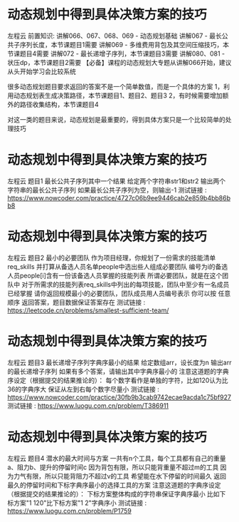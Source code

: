 <!-- Slide number: 1 -->
# 动态规划中得到具体决策方案的技巧
左程云
前置知识:
讲解066、067、068、069 - 动态规划基础
讲解067 - 最长公共子序列长度，本节课题目1需要
讲解069 - 多维费用背包及其空间压缩技巧，本节课题目4需要
讲解072 - 最长递增子序列，本节课题目3需要
讲解080、081 - 状压dp，本节课题目2需要
【必备】课程的动态规划大专题从讲解066开始，建议从头开始学习会比较系统

很多动态规划题目要求返回的答案不是一个简单数值，而是一个具体的方案
1，利用动态规划表生成决策路径，本节课题目1、题目2、题目3
2，有时候需要增加额外的路径收集结构，本节课题目4

对这一类的题目来说，动态规划是最重要的，得到具体方案只是一个比较简单的处理技巧

<!-- Slide number: 2 -->
# 动态规划中得到具体决策方案的技巧
左程云
题目1
最长公共子序列其中一个结果
给定两个字符串str1和str2
输出两个字符串的最长公共子序列
如果最长公共子序列为空，则输出-1
测试链接 : https://www.nowcoder.com/practice/4727c06b9ee9446cab2e859b4bb86bb8

<!-- Slide number: 3 -->
# 动态规划中得到具体决策方案的技巧
左程云
题目2
最小的必要团队
作为项目经理，你规划了一份需求的技能清单req_skills
并打算从备选人员名单people中选出些人组成必要团队
编号为i的备选人员people[i]含有一份该备选人员掌握的技能列表
所谓必要团队，就是在这个团队中
对于所需求的技能列表req_skills中列出的每项技能，团队中至少有一名成员已经掌握
请你返回规模最小的必要团队，团队成员用人员编号表示
你可以按 任意顺序 返回答案，题目数据保证答案存在
测试链接 : https://leetcode.cn/problems/smallest-sufficient-team/

<!-- Slide number: 4 -->
# 动态规划中得到具体决策方案的技巧
左程云
题目3
最长递增子序列字典序最小的结果
给定数组arr，设长度为n
输出arr的最长递增子序列
如果有多个答案，请输出其中字典序最小的
注意这道题的字典序设定（根据提交的结果推论的）：
每个数字看作是单独的字符，比如120认为比36的字典序大
保证从左到右每个数字尽量小
测试链接 : https://www.nowcoder.com/practice/30fb9b3cab9742ecae9acda1c75bf927
测试链接 : https://www.luogu.com.cn/problem/T386911

<!-- Slide number: 5 -->
# 动态规划中得到具体决策方案的技巧
左程云
题目4
潜水的最大时间与方案
一共有n个工具，每个工具都有自己的重量a、阻力b、提升的停留时间c
因为背包有限，所以只能背重量不超过m的工具
因为力气有限，所以只能背阻力不超过v的工具
希望能在水下停留的时间最久
返回最久的停留时间和下标字典序最小的选择工具的方案
注意这道题的字典序设定（根据提交的结果推论的）：
下标方案整体构成的字符串保证字典序最小
比如下标方案"1 120"比下标方案"1 2"字典序小
测试链接 : https://www.luogu.com.cn/problem/P1759